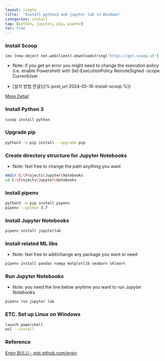 ```yaml
---
layout: single
title:  "Install python3 and jupyter lab in Windows"
categories: install
tag: [python, jupyter, pip, pipenv]
toc: true
---
```


### Install Scoop

```bash
iex (new-object net.webclient).downloadstring('https://get.scoop.sh')
```
- Note: if you get an error you might need to change the execution policy (i.e. enable Powershell) with Set-ExecutionPolicy RemoteSigned -scope CurrentUser

- [설치 방법 한글]({% post_url 2024-05-16-install-scoop %})

[More Detail](https://github.com/ScoopInstaller/Install#readme)


### Install Python 3
```bash
scoop install python
```

### Upgrade pip
```bash
python3 -m pip install --upgrade pip
```

### Create directory structure for Jupyter Notebooks
- Note: feel free to change the path anything you want

```bash
mkdir C:\Projects\Jupyter\Notebooks
cd C:\Projects\Jupyter\Notebooks
```

### Install pipenv
```bash
python3 -m pip install pipenv
pipenv --python 3.7
```

### Install Jupyter Notebooks
```bash
pipenv install jupyterlab
```

### Install related ML libs
- Note: feel free to add/change any package you want or need

```bash
pipenv install pandas numpy matplotlib seaborn sklearn
```

### Run Jupyter Notebooks
- Note: you need the line below anytime you want to run Jupyter Notebooks

```bash
pipenv run jupyter lab
```

### ETC. Set up Linux on Windows
```bash
launch powershell
wsl --install
```

### Reference
[Ergin BULU - gist.github.com/ergin](https://gist.github.com/ergin)